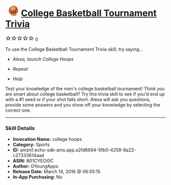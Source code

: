 # &nbsp;<img src="skill_icon" alt="College Basketball Tournament Trivia icon" width="36"> [College Basketball Tournament Trivia](http://alexa.amazon.com/#skills/amzn1.echo-sdk-ams.app.a2fd6694-5fb0-4258-8a22-c27333614aad)
![0 stars](../../images/ic_star_border_black_18dp_1x.png)![0 stars](../../images/ic_star_border_black_18dp_1x.png)![0 stars](../../images/ic_star_border_black_18dp_1x.png)![0 stars](../../images/ic_star_border_black_18dp_1x.png)![0 stars](../../images/ic_star_border_black_18dp_1x.png) 0

To use the College Basketball Tournament Trivia skill, try saying...

* *Alexa, launch College Hoops*

* *Repeat*

* *Help*

Test your knowledge of the men's college basketball tournament!  Think you are smart about college basketball?  Try this trivia skill to see if you'd end up with a #1 seed or if your shot falls short.  Alexa will ask you questions, provide some answers and you show off your knowledge by selecting the correct one.

***

### Skill Details

* **Invocation Name:** college hoops
* **Category:** Sports
* **ID:** amzn1.echo-sdk-ams.app.a2fd6694-5fb0-4258-8a22-c27333614aad
* **ASIN:** B01CYEOI0C
* **Author:** GYoungApps
* **Release Date:** March 14, 2016 @ 06:55:15
* **In-App Purchasing:** No
